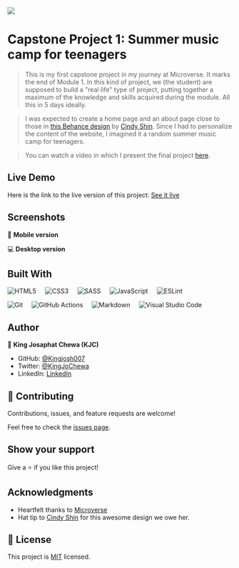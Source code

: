 ![](https://img.shields.io/badge/Microverse-blueviolet)

# Capstone Project 1: Summer music camp for teenagers

> This is my first capstone project in my journey at Microverse. It marks the end of Module 1. In this kind of project, we (the student) are supposed to build a "real life" type of project, putting together a maximum of the knowledge and skills acquired during the module. All this in 5 days ideally.

> I was expected to create a home page and an about page close to those in [this Behance design](https://www.behance.net/gallery/29845175/CC-Global-Summit-2015) by [Cindy Shin](https://www.behance.net/adagio07). Since I had to personalize the content of the website, I imagined it a random summer music camp for teenagers. 

> You can watch a video in which I present the final project [here](https://www.loom.com/).

## Live Demo

Here is the link to the live version of this project: [See it live](https://kingjosh007.github.io/) 


## Screenshots

📱 **Mobile version** 


💻 **Desktop version** 



## Built With

![HTML5](https://img.shields.io/badge/html5-%23E34F26.svg?style=for-the-badge&logo=html5&logoColor=white) &nbsp; &nbsp; 	![CSS3](https://img.shields.io/badge/css3-%231572B6.svg?style=for-the-badge&logo=css3&logoColor=white) &nbsp; &nbsp; ![SASS](https://img.shields.io/badge/SASS-hotpink.svg?style=for-the-badge&logo=SASS&logoColor=white) &nbsp; &nbsp; ![JavaScript](https://img.shields.io/badge/javascript-%23323330.svg?style=for-the-badge&logo=javascript&logoColor=%23F7DF1E) &nbsp; &nbsp; ![ESLint](https://img.shields.io/badge/ESLint-4B3263?style=for-the-badge&logo=eslint&logoColor=white)

![Git](https://img.shields.io/badge/git-%23F05033.svg?style=for-the-badge&logo=git&logoColor=white) &nbsp; &nbsp; ![GitHub Actions](https://img.shields.io/badge/githubactions-%232671E5.svg?style=for-the-badge&logo=githubactions&logoColor=white) &nbsp; &nbsp; ![Markdown](https://img.shields.io/badge/markdown-%23000000.svg?style=for-the-badge&logo=markdown&logoColor=white) &nbsp; &nbsp; ![Visual Studio Code](https://img.shields.io/badge/Visual%20Studio%20Code-0078d7.svg?style=for-the-badge&logo=visual-studio-code&logoColor=white) 


## Author

👤 **King Josaphat Chewa (KJC)**

- GitHub: [@Kingjosh007](https://github.com/Kingjosh007)
- Twitter: [@KingJoChewa](https://twitter.com/KingJoChewa)
- LinkedIn: [LinkedIn](https://www.linkedin.com/in/king-josaphat-chewa-aa154011b/)


## 🤝 Contributing

Contributions, issues, and feature requests are welcome!

Feel free to check the [issues page](../../issues/).

## Show your support

Give a ⭐️ if you like this project!

## Acknowledgments

- Heartfelt thanks to [Microverse](https://www.microverse.org/)
- Hat tip to [Cindy Shin](https://www.behance.net/adagio07) for this awesome design we owe her. 

## 📝 License

This project is [MIT](./MIT.md) licensed.
